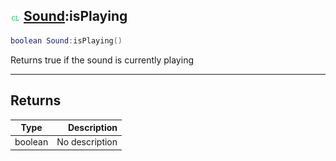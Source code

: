 ## ![client](../../.gitbook/assets/client.png) [Sound](sound):isPlaying

```lua
boolean Sound:isPlaying()
```

Returns true if the sound is currently playing

------
## Returns

| Type   | Description |
| ------ | ----------: |
| boolean | No description |

